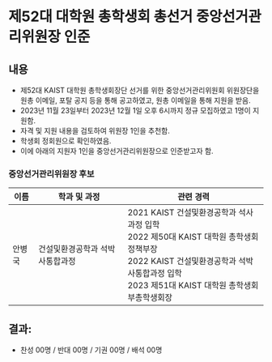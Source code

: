 제52대 대학원 총학생회 총선거 중앙선거관리위원장 인준
===

## 내용

- 제52대 KAIST 대학원 총학생회장단 선거를 위한 중앙선거관리위원회 위원장단을 원총 이메일, 포탈 공지 등을 통해 공고하였고, 원총 이메일을 통해 지원을 받음.
- 2023년 11월 23일부터 2023년 12월 1일 오후 6시까지 정규 모집하였고 1명이 지원함. 
- 자격 및 지원 내용을 검토하여 위원장 1인을 추천함.
- 학생회 정회원으로 확인하였음.
- 이에 아래의 지원자 1인을 중앙선거관리위원장으로 인준받고자 함.

### 중앙선거관리위원장 후보
| 이름 | 학과 및 과정 | 관련 경력 |
|---|---|---|
| 안병국 | 건설및환경공학과 석박사통합과정 | 2021 KAIST 건설및환경공학과 석사과정 입학 <br> 2022 제50대 KAIST 대학원 총학생회 정책부장 <br> 2022 KAIST 건설및환경공학과 석박사통합과정 입학 <br> 2023 제51대 KAIST 대학원 총학생회 부총학생회장  |

## 결과:
- 찬성 00명 / 반대 00명 / 기권 00명 / 배석 00명

